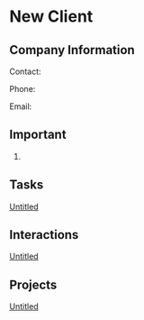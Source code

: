 # New Client

## Company Information

Contact:

Phone:

Email:

## Important

1. 

## Tasks

[Untitled](New%20Client%2014f7dee22b1780cb9434d1521edc5697/Untitled%2014f7dee22b1781adb571e858ab9ee1eb.csv)

## Interactions

[Untitled](New%20Client%2014f7dee22b1780cb9434d1521edc5697/Untitled%2014f7dee22b1781a38f2cc6cf064e547c.csv)

## Projects

[Untitled](New%20Client%2014f7dee22b1780cb9434d1521edc5697/Untitled%2014f7dee22b178175af60d84f1e4805ba.csv)